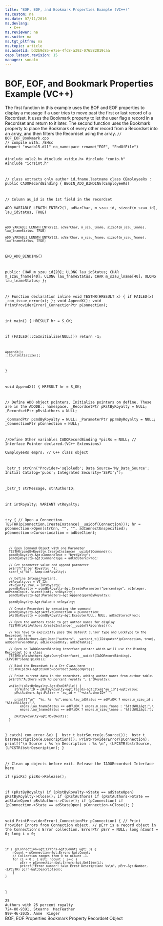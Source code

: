 ```yaml
---
title: "BOF, EOF, and Bookmark Properties Example (VC++)"
ms.custom: na
ms.date: 07/11/2016
ms.devlang: 
  - C++
ms.reviewer: na
ms.suite: na
ms.tgt_pltfrm: na
ms.topic: article
ms.assetid: bd2b9d85-e75e-4fc8-a392-076582019caa
caps.latest.revision: 15
manager: sonalm
---
```

# BOF, EOF, and Bookmark Properties Example (VC++)
<?xml version="1.0" encoding="utf-8"?>
<developerReferenceWithoutSyntaxDocument xmlns="http://ddue.schemas.microsoft.com/authoring/2003/5" xmlns:xlink="http://www.w3.org/1999/xlink" xmlns:xsi="http://www.w3.org/2001/XMLSchema-instance" xsi:schemaLocation="http://ddue.schemas.microsoft.com/authoring/2003/5 http://dduestorage.blob.core.windows.net/ddueschema/developer.xsd">
  <introduction>
    <para>The first function in this example uses the <legacyLink xlink:href="36c31ab2-f3b6-4281-89b6-db7e04e38fd2">BOF</legacyLink> and <legacyLink xlink:href="36c31ab2-f3b6-4281-89b6-db7e04e38fd2">EOF</legacyLink> properties to display a message if a user tries to move past the first or last record of a <legacyLink xlink:href="ede1415f-c3df-4cc5-a05b-2576b2b84b60">Recordset</legacyLink>. It uses the <legacyLink xlink:href="481dcc93-487b-490e-ac58-a1e9b2ebfd43">Bookmark</legacyLink> property to let the user flag a record in a <legacyBold>Recordset</legacyBold> and return to it later.</para>
    <para>The second function uses the Bookmark property to place the <legacyBold>Bookmark</legacyBold> of every other record from a <legacyBold>Recordset</legacyBold> into an array, and then filters the Recordset using the array.</para>
  </introduction>
  <codeExample>
    <code>// BOF_EOF_Bookmark.cpp
// compile with: /EHsc
#import "msado15.dll" no_namespace rename("EOF", "EndOfFile")

#include &lt;ole2.h&gt;
#include &lt;stdio.h&gt;
#include "conio.h"
#include "icrsint.h"

// class extracts only author id,fname,lastname
class CEmployeeRs : public CADORecordBinding {
   BEGIN_ADO_BINDING(CEmployeeRs)
    
   // Column au_id is the 1st field in the recordset   
   ADO_VARIABLE_LENGTH_ENTRY2(1, adVarChar, m_szau_id, sizeof(m_szau_id), lau_idStatus, TRUE)

    ADO_VARIABLE_LENGTH_ENTRY2(2, adVarChar, m_szau_lname, sizeof(m_szau_lname), lau_lnameStatus, TRUE)

    ADO_VARIABLE_LENGTH_ENTRY2(3, adVarChar, m_szau_fname, sizeof(m_szau_fname), lau_fnameStatus, TRUE)
   
END_ADO_BINDING()

public:
   CHAR m_szau_id[20];
   ULONG lau_idStatus;
   CHAR m_szau_fname[40];
   ULONG lau_fnameStatus;
   CHAR   m_szau_lname[40];
   ULONG  lau_lnameStatus;
};

// Function declaration
inline void TESTHR(HRESULT x) { if FAILED(x) _com_issue_error(x); };
void AppendX();
void PrintProviderError(_ConnectionPtr pConnection);

int main() {
   HRESULT hr = S_OK;

   if (FAILED(::CoInitialize(NULL)))
        return -1;

    AppendX();
    ::CoUninitialize(); 
}

void AppendX() {
   HRESULT hr = S_OK;

   // Define ADO object pointers. Initialize pointers on define. These are in the ADODB::  namespace.
   _RecordsetPtr pRstByRoyalty = NULL;
   _RecordsetPtr pRstAuthors = NULL;  
   _CommandPtr pcmdByRoyalty = NULL;
   _ParameterPtr pprmByRoyalty = NULL;
   _ConnectionPtr pConnection = NULL;

   //Define Other variables
   IADORecordBinding *picRs = NULL;   // Interface Pointer declared.(VC++ Extensions)   
   CEmployeeRs emprs;   // C++ class object    

   _bstr_t strCnn("Provider='sqloledb'; Data Source='My_Data_Source'; Initial Catalog='pubs'; Integrated Security='SSPI';");

   _bstr_t strMessage, strAuthorID;

   int intRoyalty;
   VARIANT vtRoyalty;

   try {
      // Open a Connection.
      TESTHR(pConnection.CreateInstance(__uuidof(Connection)));
      hr = pConnection-&gt;Open(strCnn, "", "", adConnectUnspecified);
      pConnection-&gt;CursorLocation = adUseClient;

      // Open Command Object with one Parameter
      TESTHR(pcmdByRoyalty.CreateInstance(__uuidof(Command)));
      pcmdByRoyalty-&gt;CommandText = "byroyalty";
      pcmdByRoyalty-&gt;CommandType = adCmdStoredProc;

      // Get parameter value and append parameter
      printf("Enter Royalty: ");
      scanf_s("%d", &amp;intRoyalty);

      // Define Integer/variant.
      vtRoyalty.vt = VT_I2;
      vtRoyalty.iVal = intRoyalty;
      pprmByRoyalty = pcmdByRoyalty-&gt;CreateParameter("percentage", adInteger, adParamInput, sizeof(int), vtRoyalty);
      pcmdByRoyalty-&gt;Parameters-&gt;Append(pprmByRoyalty);

      pprmByRoyalty-&gt;Value = vtRoyalty;

      // Create Recordset by executing the command
      pcmdByRoyalty-&gt;ActiveConnection = pConnection;
      pRstByRoyalty = pcmdByRoyalty-&gt;Execute(NULL, NULL, adCmdStoredProc);

      // Open the authors table to get author names for display
      TESTHR(pRstAuthors.CreateInstance(__uuidof(Recordset)));

      // You have to explicitly pass the default Cursor type and LockType to the Recordset here
      hr = pRstAuthors-&gt;Open("authors", _variant_t((IDispatch*)pConnection, true), adOpenForwardOnly, adLockReadOnly, adCmdTable); 

      // Open an IADORecordBinding interface pointer which we'll use for Binding Recordset to a class    
      TESTHR(pRstAuthors-&gt;QueryInterface(__uuidof(IADORecordBinding), (LPVOID*)&amp;picRs));

      // Bind the Recordset to a C++ Class here    
      TESTHR(picRs-&gt;BindToRecordset(&amp;emprs));

      // Print current data in the recordset, adding author names from author table.
      printf("Authors with %d percent royalty ", intRoyalty);

      while(!(pRstByRoyalty-&gt;EndOfFile)) {
         strAuthorID = pRstByRoyalty-&gt;Fields-&gt;Item["au_id"]-&gt;Value;
         pRstAuthors-&gt;Filter = "au_id = '"+strAuthorID+"'";

         printf("\n"  "%s, %s  %s",emprs.lau_idStatus == adFldOK ? emprs.m_szau_id : "&lt;NULL&gt;",\
            emprs.lau_fnameStatus == adFldOK ? emprs.m_szau_fname : "&lt;NULL&gt;",\
            emprs.lau_lnameStatus == adFldOK ? emprs.m_szau_lname : "&lt;NULL&gt;");

         pRstByRoyalty-&gt;MoveNext(); 
      }
   }
   catch(_com_error &amp;e) {
      _bstr_t bstrSource(e.Source());
      _bstr_t bstrDescription(e.Description());
      PrintProviderError(pConnection);
      printf("\n Source : %s \n Description : %s \n", (LPCSTR)bstrSource, (LPCSTR)bstrDescription);
   }

   // Clean up objects before exit.  Release the IADORecordset Interface here   
   if (picRs)
      picRs-&gt;Release();

   if (pRstByRoyalty)
      if (pRstByRoyalty-&gt;State == adStateOpen)
         pRstByRoyalty-&gt;Close();
   if (pRstAuthors)
      if (pRstAuthors-&gt;State == adStateOpen)
         pRstAuthors-&gt;Close();
   if (pConnection)
      if (pConnection-&gt;State == adStateOpen)
         pConnection-&gt;Close();
}

void PrintProviderError(_ConnectionPtr pConnection) {
    // Print Provider Errors from Connection object.
    // pErr is a record object in the Connection's Error collection.
    ErrorPtr pErr = NULL;
    long nCount = 0;
    long i = 0;

    if ( (pConnection-&gt;Errors-&gt;Count) &gt; 0) {
        nCount = pConnection-&gt;Errors-&gt;Count;
        // Collection ranges from 0 to nCount -1.
        for (i = 0 ; i &lt; nCount ; i++) {
            pErr = pConnection-&gt;Errors-&gt;GetItem(i);
            printf("Error number: %x\n Error Description: %s\n", pErr-&gt;Number, (LPCSTR) pErr-&gt;Description);
        }
    }
}</code>
  </codeExample>
  <section>
    <title>Input</title>
    <content>
      <code>25</code>
    </content>
  </section>
  <section>
    <title>Sample Output</title>
    <content>
      <code>Authors with 25 percent royalty
724-80-9391, Stearns  MacFeather
899-46-2035, Anne  Ringer</code>
    </content>
  </section>
  <relatedTopics>
<link xlink:href="36c31ab2-f3b6-4281-89b6-db7e04e38fd2">BOF, EOF Properties</link>
<link xlink:href="481dcc93-487b-490e-ac58-a1e9b2ebfd43">Bookmark Property</link>
<link xlink:href="ede1415f-c3df-4cc5-a05b-2576b2b84b60">Recordset Object</link>
</relatedTopics>
</developerReferenceWithoutSyntaxDocument>
